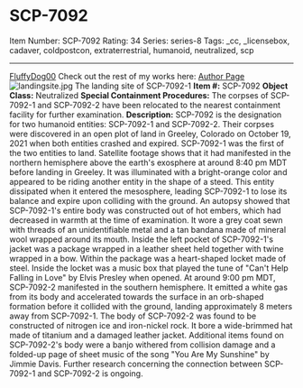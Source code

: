 # SCP-7092
Item Number: SCP-7092
Rating: 34
Series: series-8
Tags: _cc, _licensebox, cadaver, coldpostcon, extraterrestrial, humanoid, neutralized, scp

---

[FluffyDog00](javascript:;)
Check out the rest of my works here: [Author Page](https://scp-wiki.wikidot.com/fluffy-s-corner-of-stuff|)
![landingsite.jpg](https://scp-wiki.wdfiles.com/local--files/scp-7092/landingsite.jpg)
The landing site of SCP-7092-1
**Item #:** SCP-7092
**Object Class:** Neutralized
**Special Containment Procedures:** The corpses of SCP-7092-1 and SCP-7092-2 have been relocated to the nearest containment facility for further examination.
**Description:** SCP-7092 is the designation for two humanoid entities: SCP-7092-1 and SCP-7092-2. Their corpses were discovered in an open plot of land in Greeley, Colorado on October 19, 2021 when both entities crashed and expired.
SCP-7092-1 was the first of the two entities to land. Satellite footage shows that it had manifested in the northern hemisphere above the earth's exosphere at around 8:40 pm MDT before landing in Greeley. It was illuminated with a bright-orange color and appeared to be riding another entity in the shape of a steed. This entity dissipated when it entered the mesosphere, leading SCP-7092-1 to lose its balance and expire upon colliding with the ground.
An autopsy showed that SCP-7092-1's entire body was constructed out of hot embers, which had decreased in warmth at the time of examination. It wore a grey coat sewn with threads of an unidentifiable metal and a tan bandana made of mineral wool wrapped around its mouth.
Inside the left pocket of SCP-7092-1's jacket was a package wrapped in a leather sheet held together with twine wrapped in a bow. Within the package was a heart-shaped locket made of steel. Inside the locket was a music box that played the tune of "Can't Help Falling in Love" by Elvis Presley when opened.
At around 9:00 pm MDT, SCP-7092-2 manifested in the southern hemisphere. It emitted a white gas from its body and accelerated towards the surface in an orb-shaped formation before it collided with the ground, landing approximately 8 meters away from SCP-7092-1.
The body of SCP-7092-2 was found to be constructed of nitrogen ice and iron-nickel rock. It bore a wide-brimmed hat made of titanium and a damaged leather jacket.
Additional items found on SCP-7092-2's body were a banjo withered from collision damage and a folded-up page of sheet music of the song "You Are My Sunshine" by Jimmie Davis.
Further research concerning the connection between SCP-7092-1 and SCP-7092-2 is ongoing.